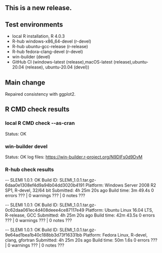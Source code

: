 ## This is a new release.


## Test environments
* local R installation, R 4.0.3
* R-hub windows-x86_64-devel (r-devel)
* R-hub ubuntu-gcc-release (r-release)
* R-hub fedora-clang-devel (r-devel)
* win-builder (devel)
* GitHub CI (windows-latest (release),macOS-latest (release),ubuntu-20.04 (release), ubuntu-20.04 (devel))

## Main change
Repaired consistency with ggplot2.

## R CMD check results

### local R CMD check --as-cran
Status: OK

### win-builder devel
Status: OK
log files: https://win-builder.r-project.org/N9DlFs0d9DvM

### R-hub check results
-- SLEMI 1.0.1: OK
  Build ID:   SLEMI_1.0.1.tar.gz-6daa0e1308ef4d9a94b04dd3020b4191
  Platform:   Windows Server 2008 R2 SP1, R-devel, 32/64 bit
  Submitted:  4h 25m 20s ago
  Build time: 3m 49.4s
0 errors ??? | 0 warnings ??? | 0 notes ???

-- SLEMI 1.0.1: OK
  Build ID:   SLEMI_1.0.1.tar.gz-0c62daa061ec4d408deee4ce87117e49
  Platform:   Ubuntu Linux 16.04 LTS, R-release, GCC
  Submitted:  4h 25m 20s ago
  Build time: 42m 43.5s
0 errors ??? | 0 warnings ??? | 0 notes ???

-- SLEMI 1.0.1: OK
  Build ID:   SLEMI_1.0.1.tar.gz-9e64ad1bea1b40c188bb3d73f16331bb
  Platform:   Fedora Linux, R-devel, clang, gfortran
  Submitted:  4h 25m 20s ago
  Build time: 50m 1.6s
0 errors ??? | 0 warnings ??? | 0 notes ???

